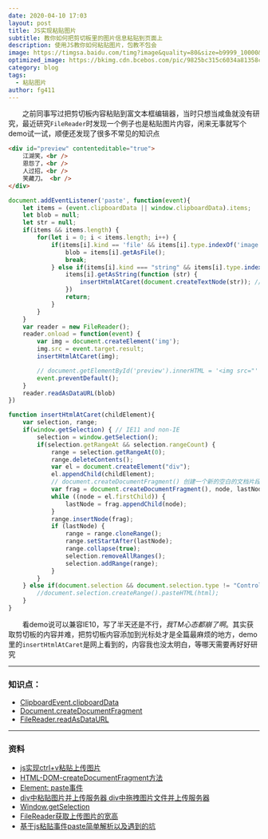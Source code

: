 ```yaml
---
date: 2020-04-10 17:03
layout: post
title: JS实现粘贴图片
subtitle: 教你如何把剪切板里的图片信息粘贴到页面上
description: 使用JS教你如何粘贴图片，包教不包会
image: https://timgsa.baidu.com/timg?image&quality=80&size=b9999_10000&sec=1578046469146&di=24b211897ae2ce4b99f4c04c8cbfaced&imgtype=0&src=http%3A%2F%2Fattimg.dospy.com%2Fimg%2Fday_110923%2F20110923_0dd4df9e10e0aabdb8aaoGPSl0x9i9p6.jpg
optimized_image: https://bkimg.cdn.bcebos.com/pic/9825bc315c6034a81358c82ac1134954082376e6?x-bce-process=image/watermark,image_d2F0ZXIvYmFpa2UyMjA=,g_7,xp_5,yp_5
category: blog
tags:
  - 粘贴图片
author: fg411
---
```


　　之前同事写过把剪切板内容粘贴到富文本框编辑器，当时只想当咸鱼就没有研究，最近研究`FileReader`时发现一个例子也是粘贴图片内容，闲来无事就写个demo试一试，顺便还发现了很多不常见的知识点

``` html
<div id="preview" contenteditable="true">
    江湖笑，<br />
    恩怨了，<br />
    人过招，<br />
    笑藏刀。 <br />
</div>
```
``` javascript
document.addEventListener('paste', function(event){
    let items = (event.clipboardData || window.clipboardData).items;
    let blob = null;
    let str = null;
    if(items && items.length) {
        for(let i = 0; i < items.length; i++) {
            if(items[i].kind == 'file' && items[i].type.indexOf('image') !== -1) {
                blob = items[i].getAsFile();
                break;
            } else if(items[i].kind === "string" && items[i].type.indexOf('text/plain') != -1) {
                items[i].getAsString(function (str) {
                    insertHtmlAtCaret(document.createTextNode(str)); // 插入文本到光标处并移动光标到新位置
                })
                return;
            }
        }
    }
    var reader = new FileReader();
    reader.onload = function(event) {
        var img = document.createElement('img');
        img.src = event.target.result;
        insertHtmlAtCaret(img);

        // document.getElementById('preview').innerHTML = '<img src="' + event.target.result + '" class="upload-image">';
        event.preventDefault();
    }
    reader.readAsDataURL(blob)
})

function insertHtmlAtCaret(childElement){
    var selection, range;
    if(window.getSelection) { // IE11 and non-IE
        selection = window.getSelection();
        if(selection.getRangeAt && selection.rangeCount) {
            range = selection.getRangeAt(0);
            range.deleteContents();
            var el = document.createElement("div");
            el.appendChild(childElement);
            // document.createDocumentFragment() 创建一个新的空白的文档片段
            var frag = document.createDocumentFragment(), node, lastNode;
            while ((node = el.firstChild)) {
                lastNode = frag.appendChild(node);
            }
            range.insertNode(frag);
            if (lastNode) {
                range = range.cloneRange();
                range.setStartAfter(lastNode);
                range.collapse(true);
                selection.removeAllRanges();
                selection.addRange(range);
            }
        }
    } else if(document.selection && document.selection.type != "Control") { // IE < 9
        //document.selection.createRange().pasteHTML(html);
    }
}
```
　　看demo说可以兼容IE10，写了半天还是不行，*我TM心态都崩了啊*。其实获取剪切板的内容并难，把剪切板内容添加到光标处才是全篇最麻烦的地方，demo里的`insertHtmlAtCaret`是网上看到的，内容我也没太明白，等哪天需要再好好研究

---

### 知识点：
 - [ClipboardEvent.clipboardData](https://developer.mozilla.org/zh-CN/docs/Web/API/ClipboardEvent/clipboardData)
 - [Document.createDocumentFragment](https://developer.mozilla.org/zh-CN/docs/Web/API/Document/createDocumentFragment)
 - [FileReader.readAsDataURL](https://developer.mozilla.org/zh-CN/docs/Web/API/FileReader/readAsDataURL)

------

### 资料

 - [js实现ctrl+v粘贴上传图片](https://www.jb51.net/article/80657.htm)
 - [HTML-DOM-createDocumentFragment方法](https://www.runoob.com/jsref/met-document-createdocumentfragment.html)
 - [Element: paste事件](https://developer.mozilla.org/zh-CN/docs/Web/Events/paste)
 - [div中粘贴图片并上传服务器 div中拖拽图片文件并上传服务器](https://www.cnblogs.com/fj99/p/5499233.html)
 - [Window.getSelection](https://developer.mozilla.org/zh-CN/docs/Web/API/Window/getSelection)
 - [FileReader获取上传图片的宽高](http://www.mamicode.com/info-detail-2579337.html)
 - [基于js粘贴事件paste简单解析以及遇到的坑](https://www.jb51.net/article/123071.htm)
